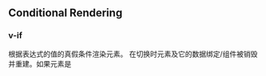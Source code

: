 ## Conditional Rendering

### v-if
根据表达式的值的真假条件渲染元素。
在切换时元素及它的数据绑定/组件被销毁并重建。如果元素是 <template> ，将提出它的内容作为条件块。

当条件变化时该指令触发过渡效果。

当 v-for 与 v-if 一起使用时，v-for 的优先级高于 v-if 。

